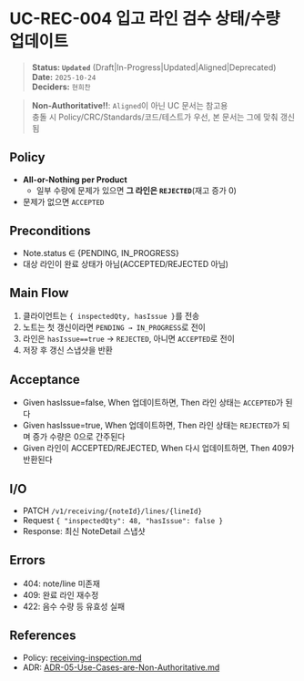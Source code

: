 # UC-REC-004 입고 라인 검수 상태/수량 업데이트

> **Status: `Updated`**   (Draft|In-Progress|Updated|Aligned|Deprecated)  
> **Date:** `2025-10-24`  
> **Deciders:** `현희찬`

> **Non-Authoritative!!**: `Aligned`이 아닌 UC 문서는 참고용  
> 충돌 시 Policy/CRC/Standards/코드/테스트가 우선, 본 문서는 그에 맞춰 갱신됨

## Policy

- **All-or-Nothing per Product**
    - 일부 수량에 문제가 있으면 **그 라인은 `REJECTED`**(재고 증가 0)
- 문제가 없으면 `ACCEPTED`

## Preconditions

- Note.status ∈ {PENDING, IN_PROGRESS}
- 대상 라인이 완료 상태가 아님(ACCEPTED/REJECTED 아님)

## Main Flow

1) 클라이언트는 `{ inspectedQty, hasIssue }`를 전송
2) 노트는 첫 갱신이라면 `PENDING → IN_PROGRESS`로 전이
3) 라인은 `hasIssue==true` → `REJECTED`, 아니면 `ACCEPTED`로 전이
4) 저장 후 갱신 스냅샷을 반환

## Acceptance

- Given hasIssue=false,
  When 업데이트하면,
  Then 라인 상태는 `ACCEPTED`가 된다
- Given hasIssue=true,
  When 업데이트하면,
  Then 라인 상태는 `REJECTED`가 되며 증가 수량은 0으로 간주된다
- Given 라인이 ACCEPTED/REJECTED,
  When 다시 업데이트하면,
  Then 409가 반환된다

## I/O

- PATCH `/v1/receiving/{noteId}/lines/{lineId}`
- Request `{ "inspectedQty": 48, "hasIssue": false }`
- Response: 최신 NoteDetail 스냅샷

## Errors

- 404: note/line 미존재
- 409: 완료 라인 재수정
- 422: 음수 수량 등 유효성 실패

## References
- Policy: [receiving-inspection.md](../../policy/receiving-inspection.md)
- ADR: [ADR-05-Use-Cases-are-Non-Authoritative.md](../../adr/ADR-05-Use-Cases-are-Non-Authoritative.md)
